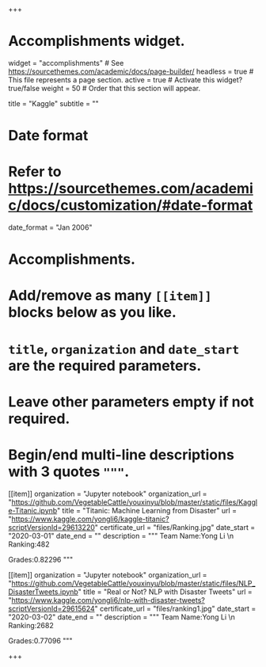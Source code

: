+++
# Accomplishments widget.
widget = "accomplishments"  # See https://sourcethemes.com/academic/docs/page-builder/
headless = true  # This file represents a page section.
active = true  # Activate this widget? true/false
weight = 50  # Order that this section will appear.

title = "Kaggle"
subtitle = ""

# Date format
#   Refer to https://sourcethemes.com/academic/docs/customization/#date-format
date_format = "Jan 2006"

# Accomplishments.
#   Add/remove as many `[[item]]` blocks below as you like.
#   `title`, `organization` and `date_start` are the required parameters.
#   Leave other parameters empty if not required.
#   Begin/end multi-line descriptions with 3 quotes `"""`.
[[item]]
  organization = "Jupyter notebook"
  organization_url = "https://github.com/VegetableCattle/youxinyu/blob/master/static/files/Kaggle-Titanic.ipynb"
  title = "Titanic: Machine Learning from Disaster"
  url = "https://www.kaggle.com/yongli6/kaggle-titanic?scriptVersionId=29613220"
  certificate_url = "files/Ranking.jpg"
  date_start = "2020-03-01"
  date_end = ""
  description = """
  Team Name:Yong Li \n
  Ranking:482  
  
  Grades:0.82296
  """

[[item]]
  organization = "Jupyter notebook"
  organization_url = "https://github.com/VegetableCattle/youxinyu/blob/master/static/files/NLP_DisasterTweets.ipynb"
  title = "Real or Not? NLP with Disaster Tweets"
  url = "https://www.kaggle.com/yongli6/nlp-with-disaster-tweets?scriptVersionId=29615624"
  certificate_url = "files/ranking1.jpg"
  date_start = "2020-03-02"
  date_end = ""
  description = """
  Team Name:Yong Li \n
  Ranking:2682  
  
  Grades:0.77096
  """

+++
